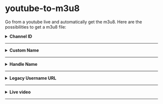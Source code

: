 # youtube-to-m3u8
Go from a youtube live and automatically get the m3u8. Here are the possibilities to get a m3u8 file:

<details>
<summary><strong>Channel ID</strong></summary>

`youtube.com/channel/UCbzsECFSruRVbkhkMJB3MGQ`  
**Example URL:** `http://localhost/youtube-live/channel-id?id=UCbzsECFSruRVbkhkMJB3MGQ`

</details>
<hr>

<details>
<summary><strong>Custom Name</strong></summary>

`youtube.com/c/YouTubeCreators`  
**Example URL:** `http://localhost/youtube-live/custom-name?id=YoutubeCreators`

</details>
<hr>

<details>
<summary><strong>Handle Name</strong></summary>

`youtube.com/@youtubecreators`  
**Example URL:** `http://localhost/youtube-live/handle-name?id=@youtubecreators`

</details>
<hr>

<details>
<summary><strong>Legacy Username URL</strong></summary>

`youtube.com/user/YouTube`  
**Example URL:** `http://localhost/youtube-live/user-name?id=YouTube`

</details>
<hr>

<details>
<summary><strong>Live video</strong></summary>

`youtube.com/live/jfKfPfyJRdk` or `youtube.com/watch?v=jfKfPfyJRdk`  
**Example URL:** `http://localhost/youtube-live/video-id?id=jfKfPfyJRdk`

</details>
<hr>
